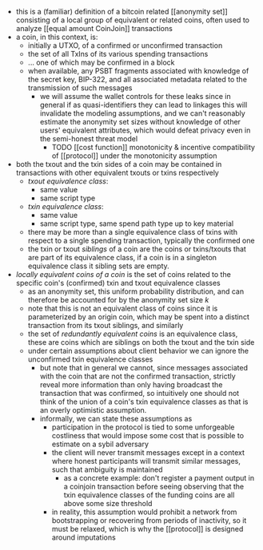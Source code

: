 - this is a (familiar) definition of a bitcoin related [[anonymity set]] consisting of a local group of equivalent or related coins, often used to analyze [[equal amount CoinJoin]] transactions
- a coin, in this context, is:
	- initially a UTXO, of a confirmed or unconfirmed transaction
	- the set of all TxIns of its various spending transactions
	- ... one of which may be confirmed in a block
	- when available, any PSBT fragments associated with knowledge of the secret key, BIP-322, and all associated metadata related to the transmission of such messages
		- we will assume the wallet controls for these leaks since in general if as quasi-identifiers they can lead to linkages this will invalidate the modeling assumptions, and we can't reasonably estimate the anonymity set sizes without knowledge of other users' equivalent attributes, which would defeat privacy even in the semi-honest threat model
			- TODO [[cost function]] monotonicity & incentive compatibility of [[protocol]] under the monotonicity assumption
- both the txout and the txin sides of a coin may be contained in transactions with other equivalent txouts or txins respectively
	- *txout equivalence class*:
		- same value
		- same script type
	- *txin equivalence class*:
		- same value
		- same script type, same spend path type up to key material
	- there may be more than a single equivalence class of txins with respect to a single spending transaction, typically the confirmed one
	- the txin or txout *siblings* of a coin are the coins or txins/txouts that are part of its equivalence class, if a coin is in a singleton equivalence class it sibling sets are empty.
- *locally equivalent coins of a coin* is the set of coins related to the specific coin's (confirmed) txin and txout equivalence classes
	- as an anonymity set, this uniform probability distribution, and can therefore be accounted for by the anonymity set size $k$
	- note that this is not an equivalent class of coins since it is parameterized by an origin coin, which may be spent into a distinct transaction from its txout siblings, and similarly
	- the set of *redundantly equivalent coins* is an equivalence class, these are coins which are siblings on both the txout and the txin side
	- under certain assumptions about client behavior we can ignore the unconfirmed txin equivalence classes
		- but note that in general we cannot, since messages associated with the coin that are not the confirmed transaction, strictly reveal more information than only having broadcast the transaction that was confirmed, so intuitively one should not think of the union of a coin's txin equivalence classes as that is an overly optimistic assumption.
		- informally, we can state these assumptions as
			- participation in the protocol is tied to some unforgeable costliness that would impose some cost that is possible to estimate on a sybil adversary
			- the client will never transmit messages except in a context where honest participants will transmit similar messages, such that ambiguity is maintained
				- as a concrete example: don't register a payment output in a coinjoin transaction before seeing observing that the txin equivalence classes of the funding coins are all above some size threshold
			- in reality, this assumption would prohibit a network from bootstrapping or recovering from periods of inactivity, so it must be relaxed, which is why the [[protocol]] is designed around imputations
